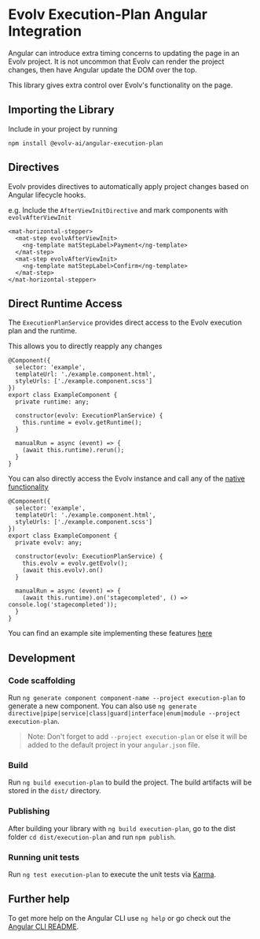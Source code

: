 # Evolv Execution-Plan Angular Integration

Angular can introduce extra timing concerns to updating the page in an Evolv project. It is not uncommon that Evolv can render the project changes, then have Angular update the DOM over the top.

This library gives extra control over Evolv's functionality on the page.

## Importing the Library
Include in your project by running

`npm install @evolv-ai/angular-execution-plan`

## Directives
Evolv provides directives to automatically apply project changes based on Angular lifecycle hooks.

e.g. Include the `AfterViewInitDirective` and mark components with `evolvAfterViewInit`
```
<mat-horizontal-stepper>
  <mat-step evolvAfterViewInit>
    <ng-template matStepLabel>Payment</ng-template>
  </mat-step>
  <mat-step evolvAfterViewInit>
    <ng-template matStepLabel>Confirm</ng-template>
  </mat-step>
</mat-horizontal-stepper>
```

## Direct Runtime Access
The `ExecutionPlanService` provides direct access to the Evolv execution plan and the runtime.

This allows you to directly reapply any changes

```
@Component({
  selector: 'example',
  templateUrl: './example.component.html',
  styleUrls: ['./example.component.scss']
})
export class ExampleComponent {
  private runtime: any;

  constructor(evolv: ExecutionPlanService) {
    this.runtime = evolv.getRuntime();
  }

  manualRun = async (event) => {
    (await this.runtime).rerun();
  }
}
```

You can also directly access the Evolv instance and call any of the [native functionality](https://media.evolv.ai/releases/latest/docs/index.html)

```
@Component({
  selector: 'example',
  templateUrl: './example.component.html',
  styleUrls: ['./example.component.scss']
})
export class ExampleComponent {
  private evolv: any;

  constructor(evolv: ExecutionPlanService) {
    this.evolv = evolv.getEvolv();
    (await this.evolv).on()
  }

  manualRun = async (event) => {
    (await this.runtime).on('stagecompleted', () => console.log('stagecompleted'));
  }
}
```

You can find an example site implementing these features [here](../../example-sites/angular) 

## Development
### Code scaffolding

Run `ng generate component component-name --project execution-plan` to generate a new component. You can also use `ng generate directive|pipe|service|class|guard|interface|enum|module --project execution-plan`.
> Note: Don't forget to add `--project execution-plan` or else it will be added to the default project in your `angular.json` file. 

### Build

Run `ng build execution-plan` to build the project. The build artifacts will be stored in the `dist/` directory.

### Publishing

After building your library with `ng build execution-plan`, go to the dist folder `cd dist/execution-plan` and run `npm publish`.

### Running unit tests

Run `ng test execution-plan` to execute the unit tests via [Karma](https://karma-runner.github.io).

## Further help

To get more help on the Angular CLI use `ng help` or go check out the [Angular CLI README](https://github.com/angular/angular-cli/blob/master/README.md).
